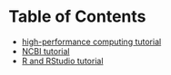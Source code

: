# Table of Contents

- [high-performance computing tutorial](high-performance_computing_tutorial/document.md)
- [NCBI tutorial](NCBI_tutorial/document.md)
- [R and RStudio tutorial](R_and_RStudio_tutorial/document.md)
